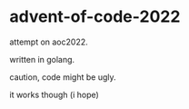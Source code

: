 # advent-of-code-2022

attempt on aoc2022.

written in golang.

caution, code might be ugly.

it works though (i hope)